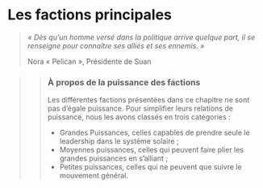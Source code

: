 # Les factions principales

> *« Dès qu’un homme versé dans la politique arrive quelque part, il se renseigne pour connaître ses alliés et ses ennemis. »*
>
> Nora « Pelican », Présidente de Suan

>> ### À propos de la puissance des factions
>>
>> Les différentes factions présentées dans ce chapitre ne sont pas d’égale puissance. Pour simplifier leurs relations de puissance, nous les avons classés en trois catégories :
>> * Grandes Puissances, celles capables de prendre seule le leadership dans le système solaire ;
>> * Moyennes puissances, celles qui peuvent faire plier les grandes puissances en s’alliant ;
>> * Petites puissances, celles qui ne peuvent que suivre le mouvement général.
